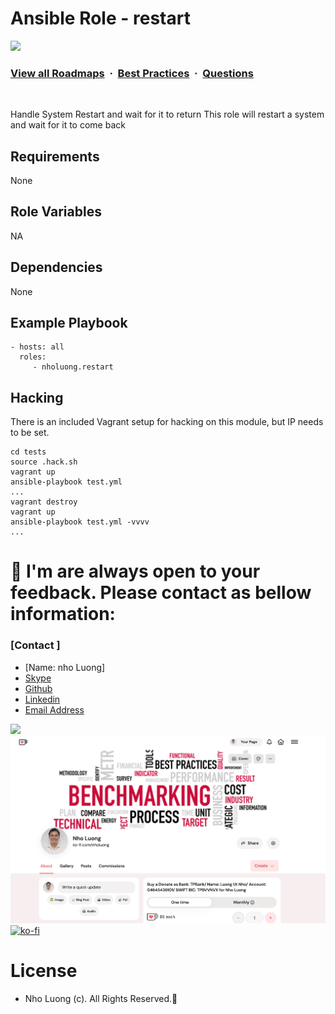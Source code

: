 # Ansible Role - restart

![](https://i.imgur.com/waxVImv.png)
### [View all Roadmaps](https://github.com/nholuongut/all-roadmaps) &nbsp;&middot;&nbsp; [Best Practices](https://github.com/nholuongut/all-roadmaps/blob/main/public/best-practices/) &nbsp;&middot;&nbsp; [Questions](https://www.linkedin.com/in/nholuong/)
<br/>

Handle System Restart and wait for it to return
This role will restart a system and wait for it to come back

## Requirements

None

## Role Variables

NA

## Dependencies

None

## Example Playbook

    - hosts: all
      roles:
         - nholuong.restart

## Hacking

There is an included Vagrant setup for hacking on this module, but IP needs to be set.

```
cd tests
source .hack.sh
vagrant up
ansible-playbook test.yml
...
vagrant destroy
vagrant up
ansible-playbook test.yml -vvvv
...
```

# 🚀 I'm are always open to your feedback.  Please contact as bellow information:
### [Contact ]
* [Name: nho Luong]
* [Skype](luongutnho_skype)
* [Github](https://github.com/nholuongut/)
* [Linkedin](https://www.linkedin.com/in/nholuong/)
* [Email Address](luongutnho@hotmail.com)

![](https://i.imgur.com/waxVImv.png)
![](Donate.png)
[![ko-fi](https://ko-fi.com/img/githubbutton_sm.svg)](https://ko-fi.com/nholuong)

# License
* Nho Luong (c). All Rights Reserved.🌟